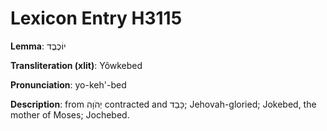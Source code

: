 # Lexicon Entry H3115

**Lemma**: יוֹכֶבֶד

**Transliteration (xlit)**: Yôwkebed

**Pronunciation**: yo-keh'-bed

**Description**:
from יְהֹוָה contracted and כָּבַד; Jehovah-gloried; Jokebed, the mother of Moses; Jochebed.
